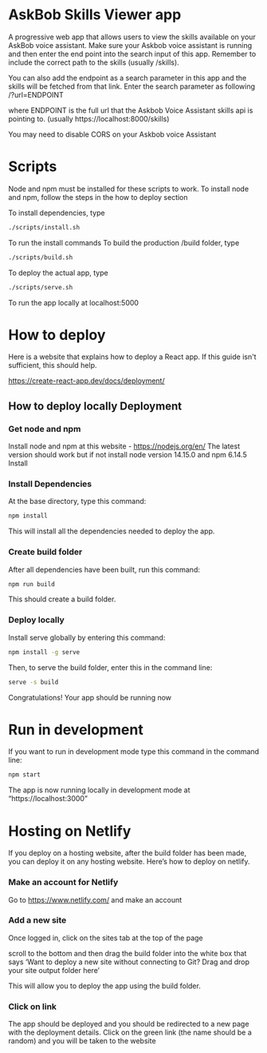 # AskBob Skills Viewer app

A progressive web app that allows users to view the skills available on your
AskBob voice assistant. Make sure your Askbob voice assistant is running and
then enter the end point into the search input of this app. Remember to include
the correct path to the skills (usually /skills).

You can also add the endpoint as a search parameter in this app and the skills
will be fetched from that link. Enter the search parameter as following
/?url=ENDPOINT

where ENDPOINT is the full url that the Askbob Voice Assistant skills api is
pointing to. (usually https://localhost:8000/skills)

You may need to disable CORS on your Askbob voice Assistant

# Scripts

Node and npm must be installed for these scripts to work. To install node and
npm, follow the steps in the how to deploy section

To install dependencies, type

```bash
./scripts/install.sh
```

To run the install commands To build the production /build folder, type

```bash
./scripts/build.sh
```

To deploy the actual app, type

```bash
./scripts/serve.sh
```

To run the app locally at localhost:5000

# How to deploy

Here is a website that explains how to deploy a React app. If this guide isn't
sufficient, this should help.

https://create-react-app.dev/docs/deployment/

## How to deploy locally Deployment

### Get node and npm

Install node and npm at this website - https://nodejs.org/en/ The latest version
should work but if not install node version 14.15.0 and npm 6.14.5 Install

### Install Dependencies

At the base directory, type this command:

```bash
npm install
```

This will install all the dependencies needed to deploy the app.

### Create build folder

After all dependencies have been built, run this command:

```bash
npm run build
```

This should create a build folder.

### Deploy locally

Install serve globally by entering this command:

```bash
npm install -g serve
```

Then, to serve the build folder, enter this in the command line:

```bash
serve -s build
```

Congratulations! Your app should be running now

# Run in development

If you want to run in development mode type this command in the command line:

```bash
npm start
```

The app is now running locally in development mode at “https://localhost:3000”

# Hosting on Netlify

If you deploy on a hosting website, after the build folder has been made, you
can deploy it on any hosting website. Here’s how to deploy on netlify.

### Make an account for Netlify

Go to https://www.netlify.com/ and make an account

### Add a new site

Once logged in, click on the sites tab at the top of the page

scroll to the bottom and then drag the build folder into the white box that says
‘Want to deploy a new site without connecting to Git? Drag and drop your site
output folder here’

This will allow you to deploy the app using the build folder.

### Click on link

The app should be deployed and you should be redirected to a new page with the
deployment details. Click on the green link (the name should be a random) and
you will be taken to the website
